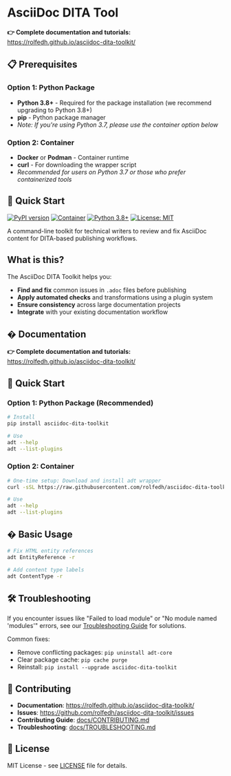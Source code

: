 # AsciiDoc DITA Tool

**👉 Complete documentation and tutorials:** https://rolfedh.github.io/asciidoc-dita-toolkit/
## 📋 Prerequisites

### Option 1: Python Package
- **Python 3.8+** - Required for the package installation (we recommend upgrading to Python 3.8+)
- **pip** - Python package manager
- *Note: If you're using Python 3.7, please use the container option below*

### Option 2: Container
- **Docker** or **Podman** - Container runtime
- **curl** - For downloading the wrapper script
- *Recommended for users on Python 3.7 or those who prefer containerized tools*

## 🚀 Quick Start

[![PyPI version](https://img.shields.io/pypi/v/asciidoc-dita-toolkit.svg)](https://pypi.org/project/asciidoc-dita-toolkit/)
[![Container](https://img.shields.io/badge/container-ghcr.io-blue?logo=docker)](https://github.com/rolfedh/asciidoc-dita-toolkit/pkgs/container/asciidoc-dita-toolkit-prod)
[![Python 3.8+](https://img.shields.io/badge/python-3.8+-blue.svg)](https://www.python.org/downloads/)
[![License: MIT](https://img.shields.io/badge/License-MIT-yellow.svg)](https://opensource.org/licenses/MIT)

A command-line toolkit for technical writers to review and fix AsciiDoc content for DITA-based publishing workflows.

##  What is this?

The AsciiDoc DITA Toolkit helps you:

- **Find and fix** common issues in `.adoc` files before publishing
- **Apply automated checks** and transformations using a plugin system
- **Ensure consistency** across large documentation projects
- **Integrate** with your existing documentation workflow

## � Documentation

**👉 Complete documentation and tutorials:** https://rolfedh.github.io/asciidoc-dita-toolkit/

## 🚀 Quick Start

### Option 1: Python Package (Recommended)

```sh
# Install
pip install asciidoc-dita-toolkit

# Use
adt --help
adt --list-plugins
```

### Option 2: Container

```sh
# One-time setup: Download and install adt wrapper
curl -sSL https://raw.githubusercontent.com/rolfedh/asciidoc-dita-toolkit/main/scripts/adt-docker -o /usr/local/bin/adt && chmod +x /usr/local/bin/adt

# Use
adt --help
adt --list-plugins
```

## � Basic Usage

```sh
# Fix HTML entity references
adt EntityReference -r

# Add content type labels
adt ContentType -r
```

## 🛠️ Troubleshooting

If you encounter issues like "Failed to load module" or "No module named 'modules'" errors, see our [Troubleshooting Guide](docs/TROUBLESHOOTING.md) for solutions.

Common fixes:
- Remove conflicting packages: `pip uninstall adt-core`
- Clear package cache: `pip cache purge`
- Reinstall: `pip install --upgrade asciidoc-dita-toolkit`

## 🤝 Contributing

- **Documentation**: https://rolfedh.github.io/asciidoc-dita-toolkit/
- **Issues**: https://github.com/rolfedh/asciidoc-dita-toolkit/issues
- **Contributing Guide**: [docs/CONTRIBUTING.md](docs/CONTRIBUTING.md)
- **Troubleshooting**: [docs/TROUBLESHOOTING.md](docs/TROUBLESHOOTING.md)

## 📄 License

MIT License - see [LICENSE](LICENSE) file for details.
